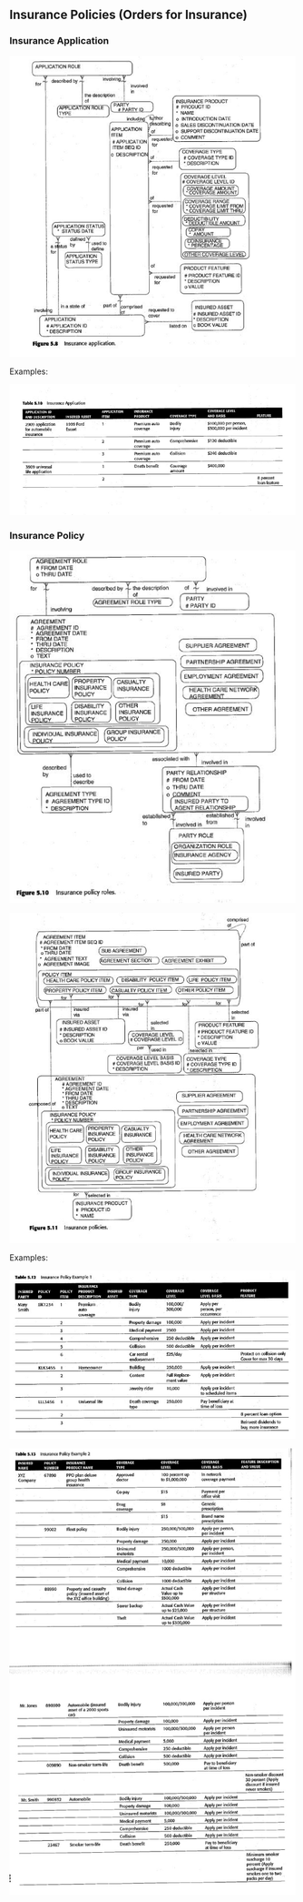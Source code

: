 

## Insurance Policies (Orders for Insurance)

### Insurance Application

![Increasing ](10.JPG)

Examples:

![Increasing ](11.JPG)

### Insurance Policy

![Increasing ](12.JPG)

![Increasing ](13.JPG)

Examples:

![Increasing ](14.jpg)

![Increasing ](15.jpg)
